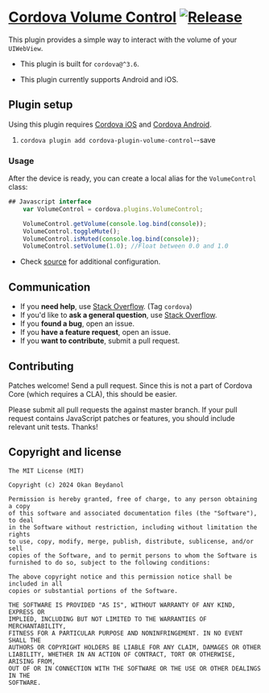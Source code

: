 # [Cordova Volume Control](https://github.com/okanbeydanol/cordova-plugin-volume-control) [![Release](https://img.shields.io/npm/v/cordova-volume-control.svg?style=flat)](https://github.com/okanbeydanol/cordova-plugin-volume-control/releases)

This plugin provides a simple way to interact with the volume of your `UIWebView`.

* This plugin is built for `cordova@^3.6`.

* This plugin currently supports Android and iOS.


## Plugin setup

Using this plugin requires [Cordova iOS](https://github.com/apache/cordova-ios) and [Cordova Android](https://github.com/apache/cordova-android).

1. `cordova plugin add cordova-plugin-volume-control`--save



### Usage

After the device is ready, you can create a local alias for the `VolumeControl` class:


```javascript
## Javascript interface
    var VolumeControl = cordova.plugins.VolumeControl;

    VolumeControl.getVolume(console.log.bind(console));
    VolumeControl.toggleMute();
    VolumeControl.isMuted(console.log.bind(console));
    VolumeControl.setVolume(1.0); //Float between 0.0 and 1.0
```

* Check [source](https://github.com/okanbeydanol/cordova-plugin-volume-control/tree/master/www/VolumeControl.js) for additional configuration.


## Communication

- If you **need help**, use [Stack Overflow](http://stackoverflow.com/questions/tagged/cordova). (Tag `cordova`)
- If you'd like to **ask a general question**, use [Stack Overflow](http://stackoverflow.com/questions/tagged/cordova).
- If you **found a bug**, open an issue.
- If you **have a feature request**, open an issue.
- If you **want to contribute**, submit a pull request.


## Contributing

Patches welcome! Send a pull request. Since this is not a part of Cordova Core (which requires a CLA), this should be easier.

Please submit all pull requests the against master branch. If your pull request contains JavaScript patches or features, you should include relevant unit tests. Thanks!

## Copyright and license

    The MIT License (MIT)

    Copyright (c) 2024 Okan Beydanol

    Permission is hereby granted, free of charge, to any person obtaining a copy
    of this software and associated documentation files (the "Software"), to deal
    in the Software without restriction, including without limitation the rights
    to use, copy, modify, merge, publish, distribute, sublicense, and/or sell
    copies of the Software, and to permit persons to whom the Software is
    furnished to do so, subject to the following conditions:

    The above copyright notice and this permission notice shall be included in all
    copies or substantial portions of the Software.

    THE SOFTWARE IS PROVIDED "AS IS", WITHOUT WARRANTY OF ANY KIND, EXPRESS OR
    IMPLIED, INCLUDING BUT NOT LIMITED TO THE WARRANTIES OF MERCHANTABILITY,
    FITNESS FOR A PARTICULAR PURPOSE AND NONINFRINGEMENT. IN NO EVENT SHALL THE
    AUTHORS OR COPYRIGHT HOLDERS BE LIABLE FOR ANY CLAIM, DAMAGES OR OTHER
    LIABILITY, WHETHER IN AN ACTION OF CONTRACT, TORT OR OTHERWISE, ARISING FROM,
    OUT OF OR IN CONNECTION WITH THE SOFTWARE OR THE USE OR OTHER DEALINGS IN THE
    SOFTWARE.
